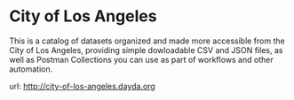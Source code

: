 # City of Los Angeles

This is a catalog of datasets organized and made more accessible from the City of Los Angeles, providing simple dowloadable CSV and JSON files, as well as Postman Collections you can use as part of workflows and other automation.

url: http://city-of-los-angeles.dayda.org

